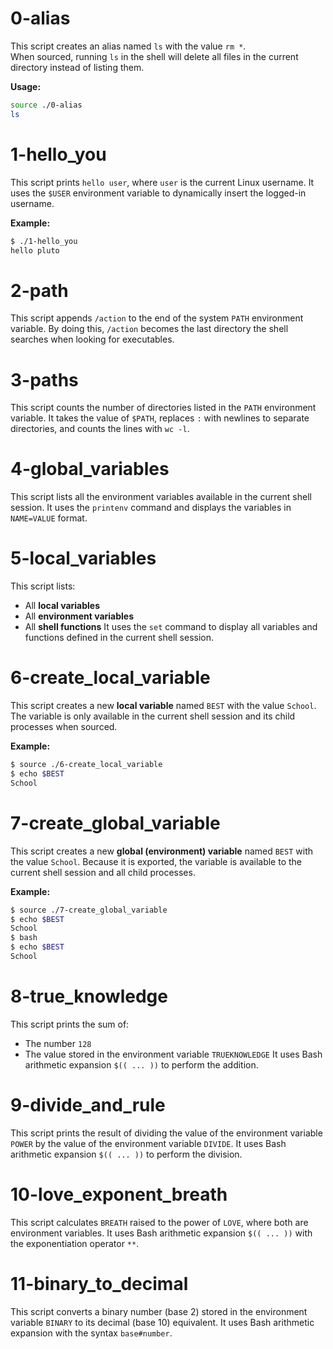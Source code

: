 # 0-alias
This script creates an alias named `ls` with the value `rm *`.  
When sourced, running `ls` in the shell will delete all files in the current directory instead of listing them.  

**Usage:**
```bash
source ./0-alias
ls
```



# 1-hello_you

This script prints `hello user`, where `user` is the current Linux username.
It uses the `$USER` environment variable to dynamically insert the logged-in username.

**Example:**
```bash
$ ./1-hello_you
hello pluto
```



# 2-path

This script appends `/action` to the end of the system `PATH` environment variable.
By doing this, `/action` becomes the last directory the shell searches when looking for executables.



# 3-paths

This script counts the number of directories listed in the `PATH` environment variable.
It takes the value of `$PATH`, replaces `:` with newlines to separate directories, and counts the lines with `wc -l`.



# 4-global_variables

This script lists all the environment variables available in the current shell session.
It uses the `printenv` command and displays the variables in `NAME=VALUE` format.



# 5-local_variables

This script lists:
- All **local variables**
- All **environment variables**
- All **shell functions**
It uses the `set` command to display all variables and functions defined in the current shell session.



# 6-create_local_variable

This script creates a new **local variable** named `BEST` with the value `School`.
The variable is only available in the current shell session and its child processes when sourced.

**Example:**
```bash
$ source ./6-create_local_variable
$ echo $BEST
School
```



# 7-create_global_variable

This script creates a new **global (environment) variable** named `BEST` with the value `School`.
Because it is exported, the variable is available to the current shell session and all child processes.

**Example:**
```bash
$ source ./7-create_global_variable
$ echo $BEST
School
$ bash
$ echo $BEST
School
```



# 8-true_knowledge

This script prints the sum of:
- The number `128`
- The value stored in the environment variable `TRUEKNOWLEDGE`
It uses Bash arithmetic expansion `$(( ... ))` to perform the addition.



# 9-divide_and_rule

This script prints the result of dividing the value of the environment variable `POWER` by the value of the environment variable `DIVIDE`.
It uses Bash arithmetic expansion `$(( ... ))` to perform the division.




# 10-love_exponent_breath

This script calculates `BREATH` raised to the power of `LOVE`, where both are environment variables.
It uses Bash arithmetic expansion `$(( ... ))` with the exponentiation operator `**`.




# 11-binary_to_decimal

This script converts a binary number (base 2) stored in the environment variable `BINARY` to its decimal (base 10) equivalent.
It uses Bash arithmetic expansion with the syntax `base#number`.

